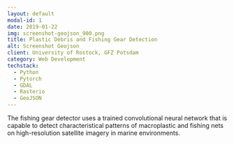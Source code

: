 ```yaml
---
layout: default
modal-id: 1
date: 2019-01-22
img: screenshot-geojson_900.png
title: Plastic Debris and Fishing Gear Detection 
alt: Screenshot Geojson
client: University of Rostock, GFZ Potsdam
category: Web Development
techstack: 
  - Python
  - Pytorch
  - GDAL
  - Rasterio
  - GeoJSON
---
```

<p>The fishing gear detector uses a trained convolutional neural network that is capable to detect characteristical patterns of macroplastic and fishing nets on high-resolution satellite imagery in marine environments.</p>

